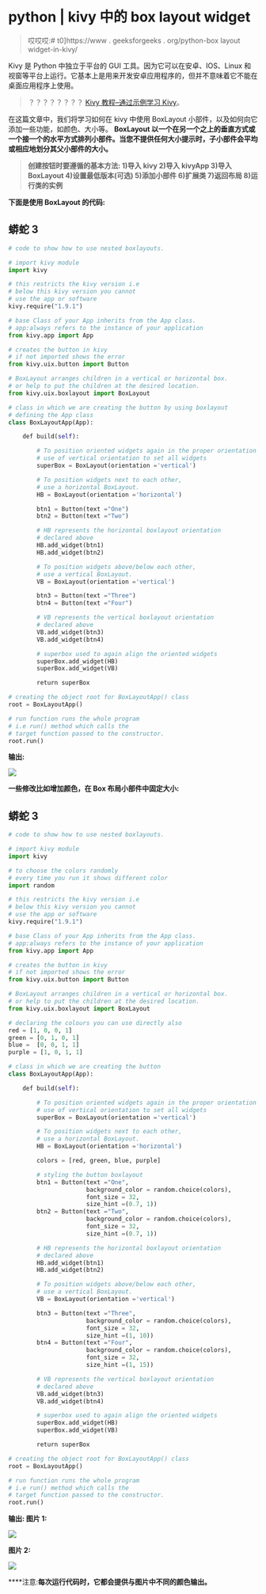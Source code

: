 # python | kivy 中的 box layout widget

> 哎哎哎:# t0]https://www . geeksforgeeks . org/python-box layout widget-in-kivy/

Kivy 是 Python 中独立于平台的 GUI 工具。因为它可以在安卓、IOS、Linux 和视窗等平台上运行。它基本上是用来开发安卓应用程序的，但并不意味着它不能在桌面应用程序上使用。

> ？？？？？？？？ [Kivy 教程–通过示例学习 Kivy](https://www.geeksforgeeks.org/kivy-tutorial/)。

在这篇文章中，我们将学习如何在 kivy 中使用 BoxLayout 小部件，以及如何向它添加一些功能，如颜色、大小等。
 **BoxLayout 以一个在另一个之上的垂直方式或一个接一个的水平方式排列小部件。当您不提供任何大小提示时，子小部件会平均或相应地划分其父小部件的大小。** 

> ****创建按钮时要遵循的基本方法:**
> 1)导入 kivy
> 2)导入 kivyApp
> 3)导入 BoxLayout
> 4)设置最低版本(可选)
> 5)添加小部件
> 6)扩展类
> 7)返回布局
> 8)运行类的实例**

****下面是使用 BoxLayout 的代码:**** 

## **蟒蛇 3**

```py
# code to show how to use nested boxlayouts.

# import kivy module
import kivy

# this restricts the kivy version i.e
# below this kivy version you cannot
# use the app or software
kivy.require("1.9.1")

# base Class of your App inherits from the App class.
# app:always refers to the instance of your application
from kivy.app import App

# creates the button in kivy
# if not imported shows the error
from kivy.uix.button import Button

# BoxLayout arranges children in a vertical or horizontal box.
# or help to put the children at the desired location.
from kivy.uix.boxlayout import BoxLayout

# class in which we are creating the button by using boxlayout
# defining the App class
class BoxLayoutApp(App):

    def build(self):

        # To position oriented widgets again in the proper orientation
        # use of vertical orientation to set all widgets 
        superBox = BoxLayout(orientation ='vertical')

        # To position widgets next to each other,
        # use a horizontal BoxLayout.
        HB = BoxLayout(orientation ='horizontal')

        btn1 = Button(text ="One")
        btn2 = Button(text ="Two")

        # HB represents the horizontal boxlayout orientation
        # declared above
        HB.add_widget(btn1)
        HB.add_widget(btn2)

        # To position widgets above/below each other,
        # use a vertical BoxLayout.
        VB = BoxLayout(orientation ='vertical')

        btn3 = Button(text ="Three")
        btn4 = Button(text ="Four")

        # VB represents the vertical boxlayout orientation
        # declared above
        VB.add_widget(btn3)
        VB.add_widget(btn4)

        # superbox used to again align the oriented widgets
        superBox.add_widget(HB)
        superBox.add_widget(VB)

        return superBox

# creating the object root for BoxLayoutApp() class 
root = BoxLayoutApp()

# run function runs the whole program
# i.e run() method which calls the
# target function passed to the constructor.
root.run()
```

****输出:**** 

**![](img/0bbb34718daa6f3421428ff0b6954f60.png)**

 ****一些修改比如增加颜色，在 Box 布局小部件中固定大小:**** 

## **蟒蛇 3**

```py
# code to show how to use nested boxlayouts.

# import kivy module
import kivy

# to choose the colors randomly
# every time you run it shows different color
import random 

# this restricts the kivy version i.e
# below this kivy version you cannot
# use the app or software
kivy.require("1.9.1")

# base Class of your App inherits from the App class.
# app:always refers to the instance of your application
from kivy.app import App

# creates the button in kivy
# if not imported shows the error
from kivy.uix.button import Button

# BoxLayout arranges children in a vertical or horizontal box.
# or help to put the children at the desired location.
from kivy.uix.boxlayout import BoxLayout

# declaring the colours you can use directly also
red = [1, 0, 0, 1]
green = [0, 1, 0, 1]
blue =  [0, 0, 1, 1]
purple = [1, 0, 1, 1]

# class in which we are creating the button
class BoxLayoutApp(App):

    def build(self):

        # To position oriented widgets again in the proper orientation
        # use of vertical orientation to set all widgets 
        superBox = BoxLayout(orientation ='vertical')

        # To position widgets next to each other,
        # use a horizontal BoxLayout.
        HB = BoxLayout(orientation ='horizontal')

        colors = [red, green, blue, purple]

        # styling the button boxlayout
        btn1 = Button(text ="One",
                      background_color = random.choice(colors),
                      font_size = 32,
                      size_hint =(0.7, 1))
        btn2 = Button(text ="Two",
                      background_color = random.choice(colors),
                      font_size = 32,
                      size_hint =(0.7, 1))

        # HB represents the horizontal boxlayout orientation
        # declared above
        HB.add_widget(btn1)
        HB.add_widget(btn2)

        # To position widgets above/below each other,
        # use a vertical BoxLayout.
        VB = BoxLayout(orientation ='vertical')

        btn3 = Button(text ="Three",
                      background_color = random.choice(colors),
                      font_size = 32,
                      size_hint =(1, 10))
        btn4 = Button(text ="Four",
                      background_color = random.choice(colors),
                      font_size = 32,
                      size_hint =(1, 15))

        # VB represents the vertical boxlayout orientation
        # declared above
        VB.add_widget(btn3)
        VB.add_widget(btn4)

        # superbox used to again align the oriented widgets
        superBox.add_widget(HB)
        superBox.add_widget(VB)

        return superBox

# creating the object root for BoxLayoutApp() class 
root = BoxLayoutApp()

# run function runs the whole program
# i.e run() method which calls the
# target function passed to the constructor.
root.run()
```

****输出:**
**图片 1:**** 

**![](img/67eb0c93a6115e7f2f9a78300760aa5f.png)**

****图片 2:**** 

**![](img/76bfa79c45a054b0eb7707b3dbfd376f.png)**

****注意:**每次运行代码时，它都会提供与图片中不同的颜色输出。**